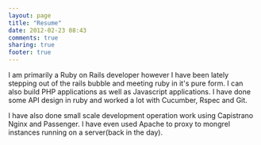 ```yaml
---
layout: page
title: "Resume"
date: 2012-02-23 08:43
comments: true
sharing: true
footer: true
---
```


I am primarily a Ruby on Rails developer however I have been lately stepping out of the rails bubble and meeting ruby in it's pure form.  I can also build PHP applications as well as Javascript applications.  I have done some API design in ruby and worked a lot with Cucumber, Rspec and Git.

I have also done small scale development operation work using Capistrano Nginx and Passenger. I have even used Apache to proxy to mongrel instances running on a server(back in the day).
